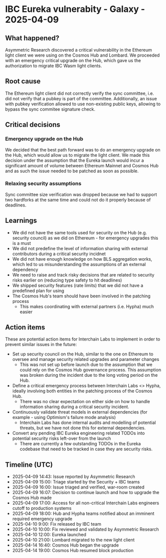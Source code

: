 # IBC Eureka vulnerabity - Galaxy - 2025-04-09

## What happened?

Asymmetric Research discovered a critical vulnerability in the Ethereum light client we were using on the Cosmos Hub and Lombard. We proceeded with an emergency critical upgrade on the Hub, which gave us the authorization to migrate IBC Wasm light clients.

## Root cause

The Ethereum light client did not correctly verify the sync committee, i.e. did not verify that a pubkey is part of the committee. Additionally, an issue with pubkey verification allowed to use non-existing public keys, allowing to bypass the sync commitee signature check.

## Critical decisions

### Emergency upgrade on the Hub

We decided that the best path forward was to do an emergency upgrade on the Hub, which would allow us to migrate the light client. We made this decision under the assumption that the Eureka launch would incur a significant amount of volume between Ethereum Mainnet and Cosmos Hub and as such the issue needed to be patched as soon as possible.

### Relaxing security assumptions

Sync committee size verification was dropped because we had to support two hardforks at the same time and could not do it properly because of deadlines.

## Learnings

- We did not have the same tools used for security on the Hub (e.g. security council) as we did on Ethereum - for emergency upgrades this is a must
- We did not predefine the level of information sharing with external contributors during a critical security incidnet
- We did not have enough knowledge on how BLS aggregation works, which led to us misunderstanding the assumptions of an external dependency
- We need to raise and track risky decisions that are related to security risks earlier on (reducing type safety to hit deadlines)
- We shipped security features (rate limits) that we did not have a predefined plan for using
- The Cosmos Hub's team should have been involved in the patching process
    - This makes coordinating with external partners (i.e. Hypha) much easier

## Action items

These are potential action items for Interchain Labs to implement in order to prevent similar issues in the future:

- Set up security council on the Hub, similar to the one on Ethereum to oversee and manage security related upgrades and parameter changes
    - This was not set up before launch due to the assumption that we could rely on the Cosmos Hub governance process. This assumption was broken during the incident due to the long voting period on the Hub.
- Define a critical emergency process between Interchain Labs <> Hypha, ideally involving both entities in the patching process of the Cosmos Hub.
    - There was no clear expectation on either side on how to handle information sharing during a critical security incident.
- Continuously validate threat models in external dependencies (for example - using Optimism's failure mode analysis)
    - Interchain Labs has done internal audits and modelling of potential threats, but we have not done this for external dependencies.
- Convert any pending IBC Eureka engineering related TODOs into potential security risks left-over from the launch
    - There are currently a few outstanding TODOs in the Eureka codebase that need to be tracked in case they are security risks.

## Timeline (UTC)

- 2025-04-09 14:43: Issue reported by Asymmetric Research
- 2025-04-09 15:00:	Triage started by the Security + IBC teams
- 2025-04-09 16:00:	Issue triaged and verified, war-room created
- 2025-04-09 16:07:	Decision to continue launch and how to upgrade the Cosmos Hub made
- 2025-04-09 17:00:	Access for all non-critical Interchain Labs engineers cutoff to production systems
- 2025-04-09 18:00:	Hub and Hypha teams notified about an imminent required emergency upgrade
- 2025-04-10 9:00:	Fix released by IBC team
- 2025-04-10 10:00:	Fix reviewed and validated by Asymmetric Research
- 2025-04-10 12:00:	Eureka launched
- 2025-04-10 21:00:	Lombard migrated to the new light client
- 2025-04-14 16:40:	Cosmos Hub began the upgrade
- 2025-04-14 19:00:	Cosmos Hub resumed block production

